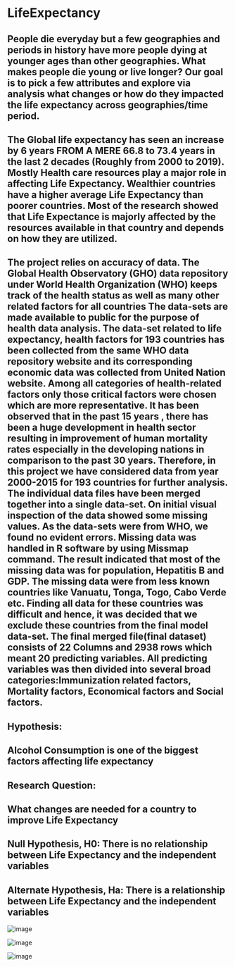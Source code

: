 # LifeExpectancy

## People die everyday but a few geographies and periods in history have more people dying at younger ages than other geographies. What makes people die young or live longer? Our goal is to pick a few attributes and explore via analysis what changes or how do they impacted the life expectancy across geographies/time period.

## The Global life expectancy has seen an increase by 6 years FROM A MERE 66.8 to 73.4 years in the last 2 decades (Roughly from 2000 to 2019). Mostly Health care resources play a major role in affecting Life Expectancy. Wealthier countries have a higher average Life Expectancy than poorer countries. Most of the research showed that Life Expectance is majorly affected by the resources available in that country and depends on how they are utilized.

## The project relies on accuracy of data. The Global Health Observatory (GHO) data repository under World Health Organization (WHO) keeps track of the health status as well as many other related factors for all countries The data-sets are made available to public for the purpose of health data analysis. The data-set related to life expectancy, health factors for 193 countries has been collected from the same WHO data repository website and its corresponding economic data was collected from United Nation website. Among all categories of health-related factors only those critical factors were chosen which are more representative. It has been observed that in the past 15 years , there has been a huge development in health sector resulting in improvement of human mortality rates especially in the developing nations in comparison to the past 30 years. Therefore, in this project we have considered data from year 2000-2015 for 193 countries for further analysis. The individual data files have been merged together into a single data-set. On initial visual inspection of the data showed some missing values. As the data-sets were from WHO, we found no evident errors. Missing data was handled in R software by using Missmap command. The result indicated that most of the missing data was for population, Hepatitis B and GDP. The missing data were from less known countries like Vanuatu, Tonga, Togo, Cabo Verde etc. Finding all data for these countries was difficult and hence, it was decided that we exclude these countries from the final model data-set. The final merged file(final dataset) consists of 22 Columns and 2938 rows which meant 20 predicting variables. All predicting variables was then divided into several broad categories:​Immunization related factors, Mortality factors, Economical factors and Social factors.

## Hypothesis: 
## Alcohol Consumption is one of the biggest factors affecting life expectancy

## Research Question: 
## What changes are needed for a country to improve Life Expectancy

## Null Hypothesis, H0: There is no relationship between Life Expectancy and the independent variables  
## Alternate Hypothesis, Ha: There is a relationship between Life Expectancy and the independent variables

![image](https://user-images.githubusercontent.com/125774977/233864553-a532bcba-748a-4491-84cf-614a88042c15.png)

![image](https://user-images.githubusercontent.com/125774977/233864598-600a9a22-e005-4d21-a600-41e25f950549.png)

![image](https://user-images.githubusercontent.com/125774977/233864625-e8360134-3156-4f6c-92e4-afb254a0c4bd.png)




